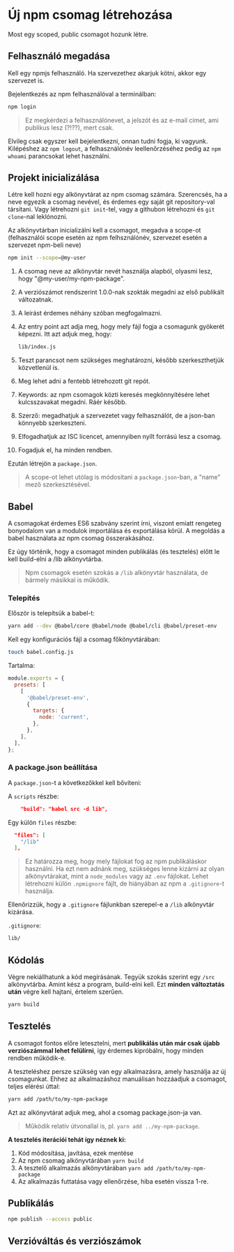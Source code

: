# Új npm csomag létrehozása

Most egy scoped, public csomagot hozunk létre.

## Felhasználó megadása

Kell egy npmjs felhasználó. Ha szervezethez akarjuk kötni, akkor egy szervezet is.

Bejelentkezés az npm felhasználóval a terminálban:

```bash
npm login
```

> Ez megkérdezi a felhasználónevet, a jelszót és az e-mail címet, ami publikus lesz (?!??), mert csak.

Elvileg csak egyszer kell bejelentkezni, onnan tudni fogja, ki vagyunk. Kilépéshez az `npm logout`, a felhasználónév leellenőrzéséhez pedig az `npm whoami` parancsokat lehet használni.

## Projekt inicializálása

Létre kell hozni egy alkönyvtárat az npm csomag számára. Szerencsés, ha a neve egyezik a csomag nevével, és érdemes egy saját git repository-val társítani. Vagy létrehozni `git init`-tel, vagy a githubon létrehozni és `git clone`-nal leklónozni.

Az alkönyvtárban inicializálni kell a csomagot, megadva a scope-ot (felhasználói scope esetén az npm felhsználónév, szervezet esetén a szervezet npm-beli neve)

```bash
npm init --scope=@my-user
```

1. A csomag neve az alkönyvtár nevét használja alapból, olyasmi lesz, hogy "@my-user/my-npm-package".
2. A verziószámot rendszerint 1.0.0-nak szokták megadni az első publikált változatnak.
3. A leírást érdemes néhány szóban megfogalmazni.
4. Az entry point azt adja meg, hogy mely fájl fogja a csomagunk gyökerét képezni. Itt azt adjuk meg, hogy:

   ```bash
   lib/index.js
   ```

5. Teszt parancsot nem szükséges meghatározni, később szerkeszthetjük közvetlenül is.
6. Meg lehet adni a fentebb létrehozott git repót.
7. Keywords: az npm csomagok közti keresés megkönnyítésére lehet kulcsszavakat megadni. Ráér később.
8. Szerző: megadhatjuk a szervezetet vagy felhasználót, de a json-ban könnyebb szerkeszteni.
9. Elfogadhatjuk az ISC licencet, amennyiben nyílt forrású lesz a csomag.
10. Fogadjuk el, ha minden rendben.

Ezután létrejön a `package.json`.

> A scope-ot lehet utólag is módosítani a `package.json`-ban, a "name" mező szerkesztésével.

## Babel

A csomagokat érdemes ES6 szabvány szerint írni, viszont emiatt rengeteg bonyodalom van a modulok importálása és exportálása körül. A megoldás a babel használata az npm csomag összerakásához.

Ez úgy történik, hogy a csomagot minden publikálás (és tesztelés) előtt le kell build-elni a /lib alkönyvtárba.

> Npm csomagok esetén szokás a `/lib` alkönyvtár használata, de bármely másikkal is működik.

### Telepítés

Először is telepítsük a babel-t:

```bash
yarn add --dev @babel/core @babel/node @babel/cli @babel/preset-env
```

Kell egy konfigurációs fájl a csomag főkönyvtárában:

```bash
touch babel.config.js
```

Tartalma:

```js
module.exports = {
  presets: [
    [
      '@babel/preset-env',
      {
        targets: {
          node: 'current',
        },
      },
    ],
  ],
};
```

### A package.json beállítása

A `package.json`-t a következőkkel kell bővíteni:

A `scripts` részbe:

```json
    "build": "babel src -d lib",
```

Egy külön `files` részbe:

```json
  "files": [
    "/lib"
  ],
```

> Ez határozza meg, hogy mely fájlokat fog az npm publikáláskor használni. Ha ezt nem adnánk meg, szükséges lenne kizárni az olyan alkönyvtárakat, mint a `node_modules` vagy az `.env` fájlokat. Lehet létrehozni külön `.npmignore` fájlt, de hiányában az npm a `.gitignore`-t használja.

Ellenőrizzük, hogy a `.gitignore` fájlunkban szerepel-e a `/lib` alkönyvtár kizárása.

`.gitignore`:

```bash
lib/
```

## Kódolás

Végre nekiállhatunk a kód megírásának. Tegyük szokás szerint egy `/src` alkönyvtárba.
Amint kész a program, build-elni kell. Ezt **minden változtatás után** végre kell hajtani, értelem szerűen.

```bash
yarn build
```

## Tesztelés

A csomagot fontos előre letesztelni, mert **publikálás után már csak újabb verziószámmal lehet felülírni**, így érdemes kipróbálni, hogy minden rendben működik-e.

A teszteléshez persze szükség van egy alkalmazásra, amely használja az új csomagunkat. Ehhez az alkalmazáshoz manuálisan hozzáadjuk a csomagot, teljes elérési úttal:

```bash
yarn add /path/to/my-npm-package
```

Azt az alkönyvtárat adjuk meg, ahol a csomag package.json-ja van.

> Működik relatív útvonallal is, pl. `yarn add ../my-npm-package`.

**A tesztelés iterációi tehát így néznek ki:**

1. Kód módosítása, javítása, ezek mentése
2. Az npm csomag alkönyvtárában `yarn build`
3. A tesztelő alkalmazás alkönyvtárában `yarn add /path/to/my-npm-package`
4. Az alkalmazás futtatása vagy ellenőrzése, hiba esetén vissza 1-re.

## Publikálás

```bash
npm publish --access public
```

## Verzióváltás és verziószámok
